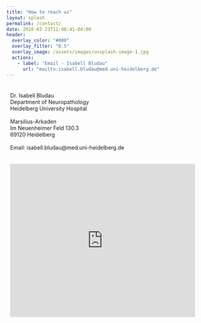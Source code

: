 ```yaml
---
title: "How to reach us"
layout: splash
permalink: /contact/
date: 2016-03-23T11:48:41-04:00
header:
  overlay_color: "#000"
  overlay_filter: "0.5"
  overlay_image: /assets/images/unsplash-image-1.jpg
  actions:
    - label: "Email - Isabell Bludau"
      url: "mailto:isabell.bludau@med.uni-heidelberg.de"
---
```


<div style="display: flex; justify-content: space-between; align-items: center; flex-wrap: wrap;">
  <div style="flex: 1; min-width: 300px; padding: 10px;">
    <p>Dr. Isabell Bludau<br>Department of Neuropathology<br>Heidelberg University Hospital<br><br>Marsilius-Arkaden<br>Im Neuenheimer Feld 130.3<br>69120 Heidelberg<br>​<br>Email: isabell.bludau@med.uni-heidelberg.de</p>
  </div>
  <div style="flex: 1; min-width: 300px; padding: 10px;">
    <div style="width: 100%; height: 400px;">
      <iframe src="https://www.google.com/maps/embed?pb=!1m18!1m12!1m3!1d5191.579672564542!2d8.668085077051334!3d49.412879971412785!2m3!1f0!2f0!3f0!3m2!1i1024!2i768!4f13.1!3m3!1m2!1s0x4797c12edb72c751%3A0xf8023778127f9cee!2sMarsilius-Arkaden!5e0!3m2!1sde!2sde!4v1717750780209!5m2!1sde!2sde" width="100%" height="100%" style="border:0;" allowfullscreen="" loading="lazy" referrerpolicy="no-referrer-when-downgrade"></iframe>
    </div>
  </div>
</div>
